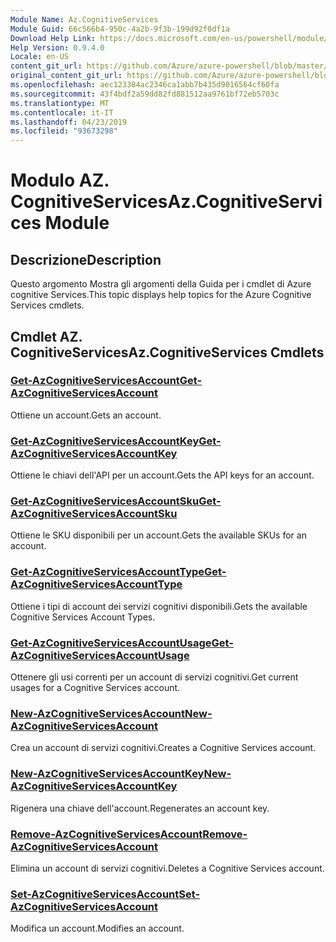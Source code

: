 ```yaml
---
Module Name: Az.CognitiveServices
Module Guid: 66c566b4-950c-4a2b-9f3b-199d92f0df1a
Download Help Link: https://docs.microsoft.com/en-us/powershell/module/az.cognitiveservices
Help Version: 0.9.4.0
Locale: en-US
content_git_url: https://github.com/Azure/azure-powershell/blob/master/src/CognitiveServices/CognitiveServices/help/Az.CognitiveServices.md
original_content_git_url: https://github.com/Azure/azure-powershell/blob/master/src/CognitiveServices/CognitiveServices/help/Az.CognitiveServices.md
ms.openlocfilehash: aec123384ac2346ca1abb7b435d9016564cf60fa
ms.sourcegitcommit: 43f4bdf2a59dd82fd881512aa9761bf72eb5703c
ms.translationtype: MT
ms.contentlocale: it-IT
ms.lasthandoff: 04/23/2019
ms.locfileid: "93673298"
---
```

# <span data-ttu-id="e613b-101">Modulo AZ. CognitiveServices</span><span class="sxs-lookup"><span data-stu-id="e613b-101">Az.CognitiveServices Module</span></span>
## <span data-ttu-id="e613b-102">Descrizione</span><span class="sxs-lookup"><span data-stu-id="e613b-102">Description</span></span>
<span data-ttu-id="e613b-103">Questo argomento Mostra gli argomenti della Guida per i cmdlet di Azure cognitive Services.</span><span class="sxs-lookup"><span data-stu-id="e613b-103">This topic displays help topics for the Azure Cognitive Services cmdlets.</span></span>

## <span data-ttu-id="e613b-104">Cmdlet AZ. CognitiveServices</span><span class="sxs-lookup"><span data-stu-id="e613b-104">Az.CognitiveServices Cmdlets</span></span>
### [<span data-ttu-id="e613b-105">Get-AzCognitiveServicesAccount</span><span class="sxs-lookup"><span data-stu-id="e613b-105">Get-AzCognitiveServicesAccount</span></span>](Get-AzCognitiveServicesAccount.md)
<span data-ttu-id="e613b-106">Ottiene un account.</span><span class="sxs-lookup"><span data-stu-id="e613b-106">Gets an account.</span></span>

### [<span data-ttu-id="e613b-107">Get-AzCognitiveServicesAccountKey</span><span class="sxs-lookup"><span data-stu-id="e613b-107">Get-AzCognitiveServicesAccountKey</span></span>](Get-AzCognitiveServicesAccountKey.md)
<span data-ttu-id="e613b-108">Ottiene le chiavi dell'API per un account.</span><span class="sxs-lookup"><span data-stu-id="e613b-108">Gets the API keys for an account.</span></span>

### [<span data-ttu-id="e613b-109">Get-AzCognitiveServicesAccountSku</span><span class="sxs-lookup"><span data-stu-id="e613b-109">Get-AzCognitiveServicesAccountSku</span></span>](Get-AzCognitiveServicesAccountSku.md)
<span data-ttu-id="e613b-110">Ottiene le SKU disponibili per un account.</span><span class="sxs-lookup"><span data-stu-id="e613b-110">Gets the available SKUs for an account.</span></span>

### [<span data-ttu-id="e613b-111">Get-AzCognitiveServicesAccountType</span><span class="sxs-lookup"><span data-stu-id="e613b-111">Get-AzCognitiveServicesAccountType</span></span>](Get-AzCognitiveServicesAccountType.md)
<span data-ttu-id="e613b-112">Ottiene i tipi di account dei servizi cognitivi disponibili.</span><span class="sxs-lookup"><span data-stu-id="e613b-112">Gets the available Cognitive Services Account Types.</span></span>

### [<span data-ttu-id="e613b-113">Get-AzCognitiveServicesAccountUsage</span><span class="sxs-lookup"><span data-stu-id="e613b-113">Get-AzCognitiveServicesAccountUsage</span></span>](Get-AzCognitiveServicesAccountUsage.md)
<span data-ttu-id="e613b-114">Ottenere gli usi correnti per un account di servizi cognitivi.</span><span class="sxs-lookup"><span data-stu-id="e613b-114">Get current usages for a Cognitive Services account.</span></span>

### [<span data-ttu-id="e613b-115">New-AzCognitiveServicesAccount</span><span class="sxs-lookup"><span data-stu-id="e613b-115">New-AzCognitiveServicesAccount</span></span>](New-AzCognitiveServicesAccount.md)
<span data-ttu-id="e613b-116">Crea un account di servizi cognitivi.</span><span class="sxs-lookup"><span data-stu-id="e613b-116">Creates a Cognitive Services account.</span></span>

### [<span data-ttu-id="e613b-117">New-AzCognitiveServicesAccountKey</span><span class="sxs-lookup"><span data-stu-id="e613b-117">New-AzCognitiveServicesAccountKey</span></span>](New-AzCognitiveServicesAccountKey.md)
<span data-ttu-id="e613b-118">Rigenera una chiave dell'account.</span><span class="sxs-lookup"><span data-stu-id="e613b-118">Regenerates an account key.</span></span>

### [<span data-ttu-id="e613b-119">Remove-AzCognitiveServicesAccount</span><span class="sxs-lookup"><span data-stu-id="e613b-119">Remove-AzCognitiveServicesAccount</span></span>](Remove-AzCognitiveServicesAccount.md)
<span data-ttu-id="e613b-120">Elimina un account di servizi cognitivi.</span><span class="sxs-lookup"><span data-stu-id="e613b-120">Deletes a Cognitive Services account.</span></span>

### [<span data-ttu-id="e613b-121">Set-AzCognitiveServicesAccount</span><span class="sxs-lookup"><span data-stu-id="e613b-121">Set-AzCognitiveServicesAccount</span></span>](Set-AzCognitiveServicesAccount.md)
<span data-ttu-id="e613b-122">Modifica un account.</span><span class="sxs-lookup"><span data-stu-id="e613b-122">Modifies an account.</span></span>

